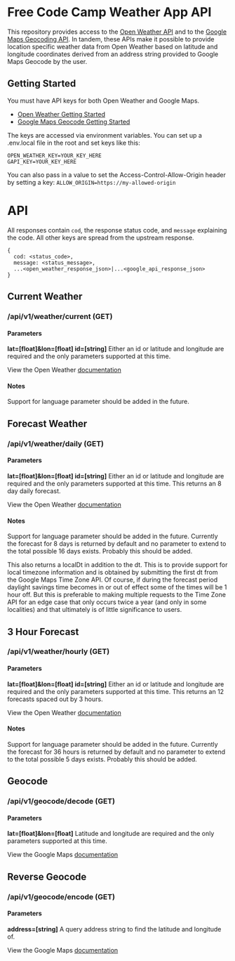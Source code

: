 # Free Code Camp Weather App API

This repository provides access to the [Open Weather API](https://openweathermap.org/api) and to the [Google Maps Geocoding API](https://developers.google.com/maps/documentation/geocoding/intro). In tandem, these APIs make it possible to provide location specific weather data from Open Weather based on latitude and longitude coordinates derived from an address string provided to Google Maps Geocode by the user.

## Getting Started
You must have API keys for both Open Weather and Google Maps.
- [Open Weather Getting Started](https://openweathermap.org/appid)
- [Google Maps Geocode Getting Started](https://developers.google.com/maps/documentation/geocoding/start)

The keys are accessed via environment variables. You can set up a .env.local file in the root and set keys like this:

```
OPEN_WEATHER_KEY=YOUR_KEY_HERE
GAPI_KEY=YOUR_KEY_HERE
```

You can also pass in a value to set the Access-Control-Allow-Origin header by setting a key: `ALLOW_ORIGIN=https://my-allowed-origin`

# API

All responses contain `cod`, the response status code, and `message` explaining the code. All other keys are spread from the upstream response.

```
{
  cod: <status_code>,
  message: <status_message>,
  ...<open_weather_response_json>|...<google_api_response_json>
}
```

## Current Weather

### /api/v1/weather/current (GET)
#### Parameters
**lat=[float]&lon=[float] id=[string]**
Either an id or latitude and longitude are required and the only parameters supported at this time.

View the Open Weather [documentation](https://openweathermap.org/current/#geo)

#### Notes

Support for language parameter should be added in the future.

## Forecast Weather

### /api/v1/weather/daily (GET)
#### Parameters
**lat=[float]&lon=[float] id=[string]**
Either an id or latitude and longitude are required and the only parameters supported at this time. This returns an 8 day daily forecast.

View the Open Weather [documentation](https://openweathermap.org/forecast16/#geo16)

#### Notes

Support for language parameter should be added in the future. Currently the forecast for 8 days is returned by default and no parameter to extend to the total possible 16 days exists. Probably this should be added.

This also returns a localDt in addition to the dt. This is to provide support for local timezone information and is obtained by submitting the first dt from the Google Maps Time Zone API. Of course, if during the forecast period daylight savings time becomes in or out of effect some of the times will be 1 hour off. But this is preferable to making multiple requests to the Time Zone API for an edge case that only occurs twice a year (and only in some localities) and that ultimately is of little significance to users.

## 3 Hour Forecast

### /api/v1/weather/hourly (GET)
#### Parameters
**lat=[float]&lon=[float] id=[string]**
Either an id or latitude and longitude are required and the only parameters supported at this time. This returns an 12 forecasts spaced out by 3 hours.

View the Open Weather [documentation](https://openweathermap.org/forecast5)

#### Notes

Support for language parameter should be added in the future. Currently the forecast for 36 hours is returned by default and no parameter to extend to the total possible 5 days exists. Probably this should be added.

## Geocode

### /api/v1/geocode/decode (GET)
#### Parameters
**lat=[float]&lon=[float]**
Latitude and longitude are required and the only parameters supported at this time.

View the Google Maps [documentation](https://developers.google.com/maps/documentation/geocoding/start#reverse)

## Reverse Geocode

### /api/v1/geocode/encode (GET)
#### Parameters
**address=[string]**
A query address string to find the latitude and longitude of.

View the Google Maps [documentation](https://developers.google.com/maps/documentation/geocoding/start)
